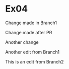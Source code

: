 # Ex04

Change made in Branch1

Change made after PR

Another change

Another edit from Branch1

This is an edit from Branch2

